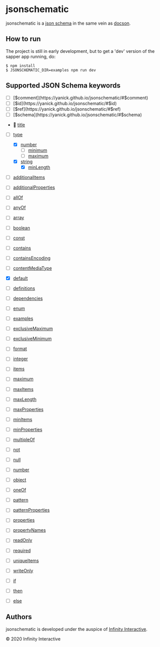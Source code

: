 # jsonschematic

jsonschematic is a [json schema][] in the same vein as
[docson][].

## How to run

The project is still in early development, but to get a 'dev'
version of the sapper app running, do:

    $ npm install
    $ JSONSCHEMATIC_DIR=examples npm run dev

## Supported JSON Schema keywords

- [ ] [$comment](https://yanick.github.io/jsonschematic/#$comment)
- [ ] [$id](https://yanick.github.io/jsonschematic/#$id)
- [ ] [$ref](https://yanick.github.io/jsonschematic/#$ref)
- [ ] [$schema](https://yanick.github.io/jsonschematic/#$schema)

- :tada: [title](https://yanick.github.io/jsonschematic/#title)

- [ ] [type](https://yanick.github.io/jsonschematic/#type)
    - [x] [number](https://yanick.github.io/jsonschematic/#number) 
        - [ ] [minimum](https://yanick.github.io/jsonschematic/#minimum)
        - [ ] [maximum](https://yanick.github.io/jsonschematic/#maximum)
    - [x] [string](https://yanick.github.io/jsonschematic/#string)
        - [x] [minLength](https://yanick.github.io/jsonschematic/#minLength)

- [ ] [additionalItems](https://yanick.github.io/jsonschematic/#additionalItems)
- [ ] [additionalProperties](https://yanick.github.io/jsonschematic/#additionalProperties)
- [ ] [allOf](https://yanick.github.io/jsonschematic/#allOf)
- [ ] [anyOf](https://yanick.github.io/jsonschematic/#anyOf)
- [ ] [array](https://yanick.github.io/jsonschematic/#array)
- [ ] [boolean](https://yanick.github.io/jsonschematic/#boolean)
- [ ] [const](https://yanick.github.io/jsonschematic/#const)
- [ ] [contains](https://yanick.github.io/jsonschematic/#contains)
- [ ] [containsEncoding](https://yanick.github.io/jsonschematic/#containsEncoding)
- [ ] [contentMediaType](https://yanick.github.io/jsonschematic/#contentMediaType)
- [x] [default](https://yanick.github.io/jsonschematic/#default)
- [ ] [definitions](https://yanick.github.io/jsonschematic/#definitions)
- [ ] [dependencies](https://yanick.github.io/jsonschematic/#dependencies)
- [ ] [enum](https://yanick.github.io/jsonschematic/#enum)
- [ ] [examples](https://yanick.github.io/jsonschematic/#examples)
- [ ] [exclusiveMaximum](https://yanick.github.io/jsonschematic/#exclusiveMaximum)
- [ ] [exclusiveMinimum](https://yanick.github.io/jsonschematic/#exclusiveMinimum)
- [ ] [format](https://yanick.github.io/jsonschematic/#format)
- [ ] [integer](https://yanick.github.io/jsonschematic/#integer)
- [ ] [items](https://yanick.github.io/jsonschematic/#items)
- [ ] [maximum](https://yanick.github.io/jsonschematic/#maximum)
- [ ] [maxItems](https://yanick.github.io/jsonschematic/#maxItems)
- [ ] [maxLength](https://yanick.github.io/jsonschematic/#maxLength)
- [ ] [maxProperties](https://yanick.github.io/jsonschematic/#maxProperties)
- [ ] [minItems](https://yanick.github.io/jsonschematic/#minItems)
- [ ] [minProperties](https://yanick.github.io/jsonschematic/#minProperties)
- [ ] [multipleOf](https://yanick.github.io/jsonschematic/#multipleOf)
- [ ] [not](https://yanick.github.io/jsonschematic/#not)
- [ ] [null](https://yanick.github.io/jsonschematic/#null)
- [ ] [number](https://yanick.github.io/jsonschematic/#number)
- [ ] [object](https://yanick.github.io/jsonschematic/#object)
- [ ] [oneOf](https://yanick.github.io/jsonschematic/#oneOf)
- [ ] [pattern](https://yanick.github.io/jsonschematic/#pattern)
- [ ] [patternProperties](https://yanick.github.io/jsonschematic/#patternProperties)
- [ ] [properties](https://yanick.github.io/jsonschematic/#properties)
- [ ] [propertyNames](https://yanick.github.io/jsonschematic/#propertyNames)
- [ ] [readOnly](https://yanick.github.io/jsonschematic/#readOnly)
- [ ] [required](https://yanick.github.io/jsonschematic/#required)
- [ ] [uniqueItems](https://yanick.github.io/jsonschematic/#uniqueItems)
- [ ] [writeOnly](https://yanick.github.io/jsonschematic/#writeOnly)
- [ ] [if](https://yanick.github.io/jsonschematic/#if)
- [ ] [then](https://yanick.github.io/jsonschematic/#then)
- [ ] [else](https://yanick.github.io/jsonschematic/#else)


## Authors

jsonschematic is developed under the auspice of
[Infinity Interactive](https://www.iinteractive.com/).

© 2020 Infinity Interactive

[json schema]: https://json-schema.org
[docson]: https://github.com/lbovet/docson
